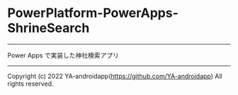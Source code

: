 # PowerPlatform-PowerApps-ShrineSearch

---

Power Apps で実装した神社検索アプリ

---

Copyright (c) 2022 YA-androidapp(https://github.com/YA-androidapp) All rights reserved.
